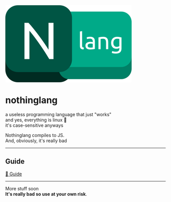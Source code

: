 <img src="nlang.png" alt="nothinglang" align="center">

# nothinglang
a useless programming language that just "works"  
and yes, everything is linux 🐧  
it's case-sensitive anyways  

Nothinglang compiles to JS.  
And, obviously, it's really bad
___
## Guide
[📖 Guide](guide.md)

___
More stuff soon  
**It's really bad so use at your own risk**.
